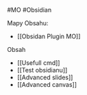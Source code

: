 #MO #Obsidian

Mapy Obsahu:
- [[Obsidan Plugin MO]]

Obsah
- [[Usefull cmd]]
- [[Test obsidianu]]
- [[Advanced slides]]
- [[Advanced canvas]]